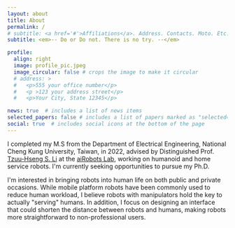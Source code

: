 ```yaml
---
layout: about
title: About
permalink: /
# subtitle: <a href='#'>Affiliations</a>. Address. Contacts. Moto. Etc.
subtitle: <em>-- Do or Do not. There is no try. --</em>

profile:
  align: right
  image: profile_pic.jpeg
  image_circular: false # crops the image to make it circular
  # address: >
  #   <p>555 your office number</p>
  #   <p >123 your address street</p>
  #   <p>Your City, State 12345</p>

news: true  # includes a list of news items
selected_papers: false # includes a list of papers marked as "selected={true}"
social: true  # includes social icons at the bottom of the page
---
```


I completed my M.S from the Department of Electrical Engineering, National Cheng Kung University, Taiwan, in 2022, advised by Distinguished Prof. [Tzuu-Hseng S. Li](https://researchoutput.ncku.edu.tw/en/persons/tzuu-hseng-s-li) at the [aiRobots Lab](http://www.airobotslab.com.tw/member.html), working on humanoid and home service robots. I'm currently seeking opportunities to pursue my Ph.D.

I'm interested in bringing robots into human life on both public and private occasions. While mobile platform robots have been commonly used to reduce human workload, I believe robots with manipulators hold the key to actually "serving" humans. In addition, I focus on designing an interface that could shorten the distance between robots and humans, making robots more straightforward to non-professional users.

<!-- My major interests include intelligent system, manipulator control, robot applications, system design, and humanoid robot.  -->
<!-- Write your biography here. Tell the world about yourself. Link to your favorite [subreddit](http://reddit.com). You can put a picture in, too. The code is already in, just name your picture `prof_pic.jpg` and put it in the `img/` folder.

Put your address / P.O. box / other info right below your picture. You can also disable any these elements by editing `profile` property of the YAML header of your `_pages/about.md`. Edit `_bibliography/papers.bib` and Jekyll will render your [publications page](/al-folio/publications/) automatically.

Link to your social media connections, too. This theme is set up to use [Font Awesome icons](http://fortawesome.github.io/Font-Awesome/) and [Academicons](https://jpswalsh.github.io/academicons/), like the ones below. Add your Facebook, Twitter, LinkedIn, Google Scholar, or just disable all of them. -->

